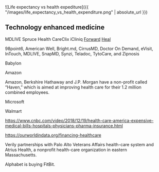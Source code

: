 


![Life expectancy vs health expediture]({{ "/images/life_expectancy_vs_health_expenditure.png" | absolute_url }})


## Technology enhanced medicine

MDLIVE
Spruce Health
CareClix
iCliniq
[Forward][4]
[Heal][5]


98point6, American Well, Bright.md, CirrusMD, Doctor On Demand, eVisit, InTouch, MDLIVE, SnapMD, Synzi, Teladoc, TytoCare, and Zipnosis


Babylon




Amazon

Amazon, Berkshire Hathaway and J.P. Morgan have a non-profit called “Haven,” which is aimed at improving health care for their 1.2 million combined employees. 



Microsoft



Walmart


https://www.cnbc.com/video/2018/12/19/health-care-america-expensive-medical-bills-hospitals-physicians-pharma-insurance.html


https://ourworldindata.org/financing-healthcare



Verily
partnerships with Palo Alto Veterans Affairs health-care system and Atrius Health, a nonprofit health-care organization in eastern Massachusetts.

Alphabet is buying FitBit.





[1]: https://www.cnbc.com/2019/01/27/98point6-building-the-amazon-prime-of-primary-care.html
[2]: https://www.apnews.com/b3af57ee5d574a2db6a1a628eab1403b
[3]: https://www.statnews.com/2019/10/21/telehealth-rapid-expansion-offers-challenges/
[4]: https://www.goforward.com
[5]: https://heal.com/
